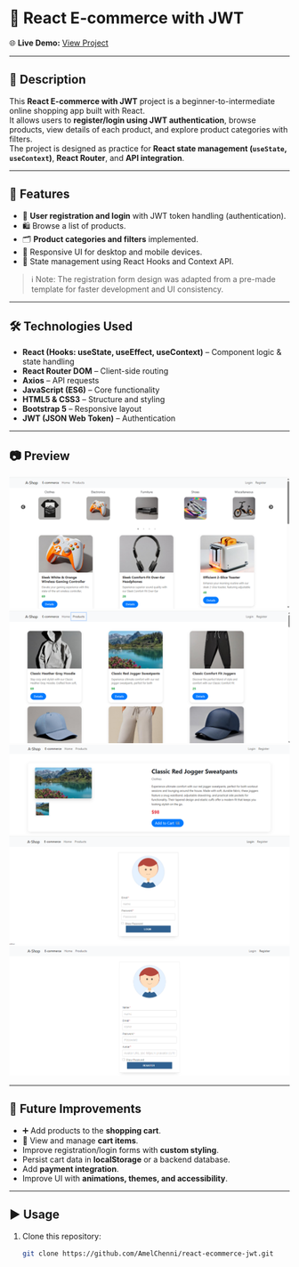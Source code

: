# 🛒 React E-commerce with JWT  

🌐 **Live Demo:** [View Project](https://amelchenni.github.io/react-ecommerce-jwt/)  

---

## 📖 Description  
This **React E-commerce with JWT** project is a beginner-to-intermediate online shopping app built with React.  
It allows users to **register/login using JWT authentication**, browse products, view details of each product, and explore product categories with filters.  
The project is designed as practice for **React state management (`useState`, `useContext`)**, **React Router**, and **API integration**.

---

## 🚀 Features  
- 📝 **User registration and login** with JWT token handling (authentication).  
- 🛍️ Browse a list of products.  
- 🗂️ **Product categories and filters** implemented.  
- 🎨 Responsive UI for desktop and mobile devices.  
- 💾 State management using React Hooks and Context API.  

> ℹ️ Note: The registration form design was adapted from a pre-made template for faster development and UI consistency.

---

## 🛠️ Technologies Used  
- **React (Hooks: useState, useEffect, useContext)** – Component logic & state handling  
- **React Router DOM** – Client-side routing  
- **Axios** – API requests  
- **JavaScript (ES6)** – Core functionality  
- **HTML5 & CSS3** – Structure and styling  
- **Bootstrap 5** – Responsive layout  
- **JWT (JSON Web Token)** – Authentication  

---

## 📷 Preview  
![Preview Screenshot](Screenshot-HomePage1.png)  
![Preview Screenshot](Screenshot-ProductsPage1.png)  
![Preview Screenshot](Screenshot-DetailsPage1.png)  
![Preview Screenshot](Screenshot-loginPage.png) 
![Preview Screenshot](Screenshot-registerPage.png) 

---

## 📌 Future Improvements  
- ➕ Add products to the **shopping cart**.  
- 🛒 View and manage **cart items**.  
- Improve registration/login forms with **custom styling**.  
- Persist cart data in **localStorage** or a backend database.  
- Add **payment integration**.  
- Improve UI with **animations, themes, and accessibility**.

---

## ▶️ Usage  
1. Clone this repository:  
   ```bash
   git clone https://github.com/AmelChenni/react-ecommerce-jwt.git
